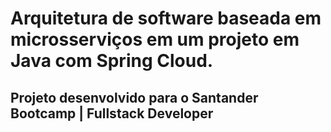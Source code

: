 # Arquitetura de software baseada em microsserviços em um projeto em Java com Spring Cloud.
## Projeto desenvolvido para o Santander Bootcamp | Fullstack Developer
